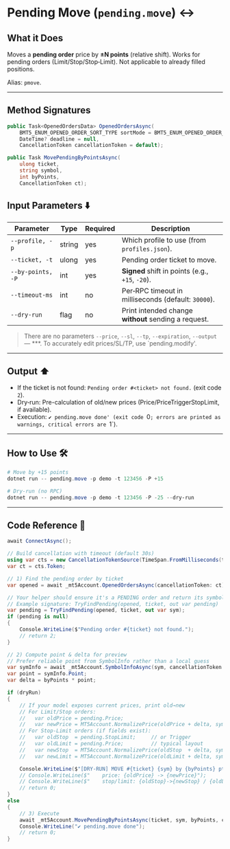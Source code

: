 # Pending Move (`pending.move`) ↔️

## What it Does

Moves a **pending order** price by **±N points** (relative shift). Works for pending orders (Limit/Stop/Stop‑Limit). Not applicable to already filled positions.

Alias: `pmove`.

---
## Method Signatures

```csharp
public Task<OpenedOrdersData> OpenedOrdersAsync(
    BMT5_ENUM_OPENED_ORDER_SORT_TYPE sortMode = BMT5_ENUM_OPENED_ORDER_SORT_TYPE.Bmt5OpenedOrderSortByOpenTimeAsc,
    DateTime? deadline = null,
    CancellationToken cancellationToken = default);

public Task MovePendingByPointsAsync(
    ulong ticket,
    string symbol,
    int byPoints,
    CancellationToken ct);
```

## Input Parameters ⬇️

| Parameter         | Type   | Required | Description                                          |
| ----------------- | ------ | -------- | ---------------------------------------------------- |
| `--profile, -p`   | string | yes      | Which profile to use (from `profiles.json`).         |
| `--ticket, -t`    | ulong  | yes      | Pending order ticket to move.                        |
| `--by-points, -P` | int    | yes      | **Signed** shift in points (e.g., `+15`, `-20`).     |
| `--timeout-ms`    | int    | no       | Per‑RPC timeout in milliseconds (default: `30000`).  |
| `--dry-run`       | flag   | no       | Print intended change **without** sending a request. |

> There are no parameters `--price`, `--sl`, `--tp`, `--expiration`, `--output` — ***. To accurately edit prices/SL/TP, use `pending.modify'.

---

## Output ⬆️

* If the ticket is not found: `Pending order #<ticket> not found.` (exit code `2`).
* Dry‑run: Pre-calculation of old/new prices (Price/PriceTriggerStopLimit, if available).
* Execution: `✔ pending.move done' (exit code `0`; errors are printed as warnings, critical errors are `1`).

---

## How to Use 🛠️

```powershell
# Move by +15 points
dotnet run -- pending.move -p demo -t 123456 -P +15

# Dry‑run (no RPC)
dotnet run -- pending.move -p demo -t 123456 -P -25 --dry-run
```

---

## Code Reference 🧩

```csharp
await ConnectAsync();

// Build cancellation with timeout (default 30s)
using var cts = new CancellationTokenSource(TimeSpan.FromMilliseconds(timeoutMs ?? 30000));
var ct = cts.Token;

// 1) Find the pending order by ticket
var opened = await _mt5Account.OpenedOrdersAsync(cancellationToken: ct);

// Your helper should ensure it's a PENDING order and return its symbol.
// Example signature: TryFindPending(opened, ticket, out var pending)
var pending = TryFindPending(opened, ticket, out var sym);
if (pending is null)
{
    Console.WriteLine($"Pending order #{ticket} not found.");
    // return 2;
}

// 2) Compute point & delta for preview
// Prefer reliable point from SymbolInfo rather than a local guess
var symInfo = await _mt5Account.SymbolInfoAsync(sym, cancellationToken: ct);
var point = symInfo.Point;
var delta = byPoints * point;

if (dryRun)
{
    // If your model exposes current prices, print old→new
    // For Limit/Stop orders:
    //   var oldPrice = pending.Price;
    //   var newPrice = MT5Account.NormalizePrice(oldPrice + delta, symInfo.Digits);
    // For Stop-Limit orders (if fields exist):
    //   var oldStop  = pending.StopLimit;     // or Trigger
    //   var oldLimit = pending.Price;         // typical layout
    //   var newStop  = MT5Account.NormalizePrice(oldStop  + delta, symInfo.Digits);
    //   var newLimit = MT5Account.NormalizePrice(oldLimit + delta, symInfo.Digits);

    Console.WriteLine($"[DRY-RUN] MOVE #{ticket} {sym} by {byPoints} pt (Δ={delta})");
    // Console.WriteLine($"    price: {oldPrice} -> {newPrice}");
    // Console.WriteLine($"    stop/limit: {oldStop}->{newStop} / {oldLimit}->{newLimit}");
    // return 0;
}
else
{
    // 3) Execute
    await _mt5Account.MovePendingByPointsAsync(ticket, sym, byPoints, ct);
    Console.WriteLine("✔ pending.move done");
    // return 0;
}

```
